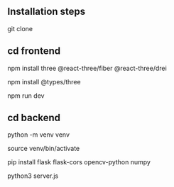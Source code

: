 ## Installation steps

git clone


## cd frontend

npm install three @react-three/fiber @react-three/drei

npm install @types/three

npm run dev


## cd backend

python -m venv venv

source venv/bin/activate

pip install flask flask-cors opencv-python numpy

python3 server.js
